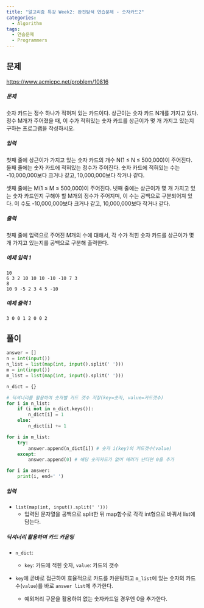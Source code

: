 ```yaml
---
title: "알고리즘 특강 Week2: 완전탐색 연습문제 - 숫자카드2"
categories:	
  - Algorithm
tags:
  - 연습문제
  - Programmers
---
```


## 문제

https://www.acmicpc.net/problem/10816

##### 문제

숫자 카드는 정수 하나가 적혀져 있는 카드이다. 상근이는 숫자 카드 N개를 가지고 있다. 정수 M개가 주어졌을 때, 이 수가 적혀있는 숫자 카드를 상근이가 몇 개 가지고 있는지 구하는 프로그램을 작성하시오.

##### 입력

첫째 줄에 상근이가 가지고 있는 숫자 카드의 개수 N(1 ≤ N ≤ 500,000)이 주어진다. 둘째 줄에는 숫자 카드에 적혀있는 정수가 주어진다. 숫자 카드에 적혀있는 수는 -10,000,000보다 크거나 같고, 10,000,000보다 작거나 같다.

셋째 줄에는 M(1 ≤ M ≤ 500,000)이 주어진다. 넷째 줄에는 상근이가 몇 개 가지고 있는 숫자 카드인지 구해야 할 M개의 정수가 주어지며, 이 수는 공백으로 구분되어져 있다. 이 수도 -10,000,000보다 크거나 같고, 10,000,000보다 작거나 같다.

##### 출력

첫째 줄에 입력으로 주어진 M개의 수에 대해서, 각 수가 적힌 숫자 카드를 상근이가 몇 개 가지고 있는지를 공백으로 구분해 출력한다.

##### 예제 입력 1

```
10 
6 3 2 10 10 10 -10 -10 7 3
8
10 9 -5 2 3 4 5 -10
```

##### 예제 출력 1

```
3 0 0 1 2 0 0 2
```



## 풀이

```python
answer = []
n = int(input())
n_list = list(map(int, input().split(' ')))
m = int(input())
m_list = list(map(int, input().split(' ')))

n_dict = {}

# 딕셔너리를 활용하여 숫자별 카드 갯수 저장(key=숫자, value=카드갯수)
for i in n_list:
    if (i not in n_dict.keys()):
        n_dict[i] = 1
    else:
        n_dict[i] += 1

for i in m_list:
    try:
        answer.append(n_dict[i]) # 숫자 i(key)의 카드갯수(value)
    except:
        answer.append(0) # 해당 숫자카드가 없어 에러가 난다면 0을 추가

for i in answer:
    print(i, end=' ')
```

##### 입력

- `list(map(int, input().split(' ')))`
  - 입력된 문자열을 공백으로 split한 뒤 map함수로 각각 int형으로 바꿔서 list에 담는다.



##### 딕셔너리 활용하여 카드 카운팅

- `n_dict`:
  - `key`: 카드에 적힌 숫자, `value`: 카드의 갯수

- `key`에 곧바로 접근하여 효율적으로 카드를 카운팅하고 `m_list`에 있는 숫자의 카드 수(`value`)를 바로 `answer list`에 추가한다. 
  - 예외처리 구문을 활용하여 없는 숫자카드일 경우엔 0을 추가한다.

